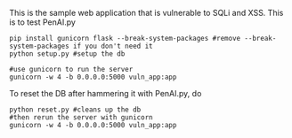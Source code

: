 This is the sample web application that is vulnerable to SQLi and XSS. This is to test PenAI.py
```
pip install gunicorn flask --break-system-packages #remove --break-system-packages if you don't need it
python setup.py #setup the db

#use gunicorn to run the server
gunicorn -w 4 -b 0.0.0.0:5000 vuln_app:app
```
To reset the DB after hammering it with PenAI.py, do 
```
python reset.py #cleans up the db
#then rerun the server with gunicorn
gunicorn -w 4 -b 0.0.0.0:5000 vuln_app:app
```
